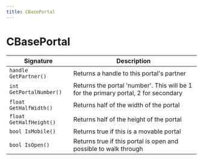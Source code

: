 ```yaml
---
title: CBasePortal
---
```



# CBasePortal

| Signature | Description |
|---|---|
| `handle GetPartner()` | Returns a handle to this portal's partner |
| `int GetPortalNumber()` | Returns the portal 'number'. This will be 1 for the primary portal, 2 for secondary |
| `float GetHalfWidth()` | Returns half of the width of the portal |
| `float GetHalfHeight()` | Returns half of the height of the portal |
| `bool IsMobile()` | Returns true if this is a movable portal |
| `bool IsOpen()` | Returns true if this portal is open and possible to walk through |


